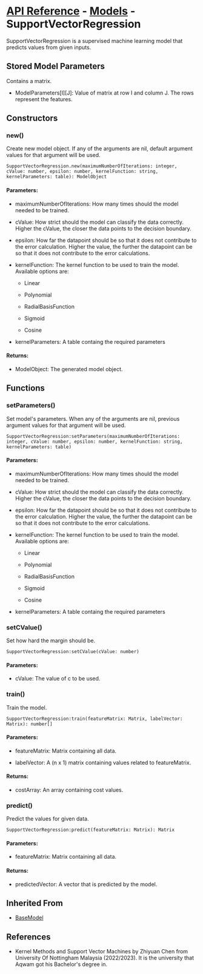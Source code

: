 # [API Reference](../../API.md) - [Models](../Models.md) - SupportVectorRegression

SupportVectorRegression is a supervised machine learning model that predicts values from given inputs.

## Stored Model Parameters

Contains a matrix.  

* ModelParameters[I][J]: Value of matrix at row I and column J. The rows represent the features.

## Constructors

### new()

Create new model object. If any of the arguments are nil, default argument values for that argument will be used.

```
SupportVectorRegression.new(maximumNumberOfIterations: integer, cValue: number, epsilon: number, kernelFunction: string, kernelParameters: table): ModelObject
```

#### Parameters:

* maximumNumberOfIterations: How many times should the model needed to be trained.

* cValue: How strict should the model can classify the data correctly. Higher the cValue, the closer the data points to the decision boundary.

* epsilon: How far the datapoint should be so that it does not contribute to the error calculation. Higher the value, the further the datapoint can be so that it does not contribute to the error calculations.

* kernelFunction: The kernel function to be used to train the model. Available options are:
  
  *  Linear

  *  Polynomial

  *  RadialBasisFunction

  *  Sigmoid

  *  Cosine

* kernelParameters: A table containg the required parameters 

#### Returns:

* ModelObject: The generated model object.

## Functions

### setParameters()

Set model's parameters. When any of the arguments are nil, previous argument values for that argument will be used.

```
SupportVectorRegression:setParameters(maximumNumberOfIterations: integer, cValue: number, epsilon: number, kernelFunction: string, kernelParameters: table)
```

#### Parameters:

* maximumNumberOfIterations: How many times should the model needed to be trained.

* cValue: How strict should the model can classify the data correctly. Higher the cValue, the closer the data points to the decision boundary.

* epsilon: How far the datapoint should be so that it does not contribute to the error calculation. Higher the value, the further the datapoint can be so that it does not contribute to the error calculations.

* kernelFunction: The kernel function to be used to train the model. Available options are:
  
  *  Linear

  *  Polynomial

  *  RadialBasisFunction

  *  Sigmoid

  *  Cosine

* kernelParameters: A table containg the required parameters 

### setCValue()

Set how hard the margin should be.

```
SupportVectorRegression:setCValue(cValue: number)
```

#### Parameters:

* cValue: The value of c to be used.

### train()

Train the model.

```
SupportVectorRegression:train(featureMatrix: Matrix, labelVector: Matrix): number[]
```
#### Parameters:

* featureMatrix: Matrix containing all data.

* labelVector: A (n x 1) matrix containing values related to featureMatrix.

#### Returns:

* costArray: An array containing cost values.

### predict()

Predict the values for given data.

```
SupportVectorRegression:predict(featureMatrix: Matrix): Matrix
```

#### Parameters:

* featureMatrix: Matrix containing all data.

#### Returns:

* predictedVector: A vector that is predicted by the model.

## Inherited From

* [BaseModel](BaseModel.md)

## References

* Kernel Methods and Support Vector Machines by Zhiyuan Chen from University Of Nottingham Malaysia (2022/2023). It is the university that Aqwam got his Bachelor's degree in.
